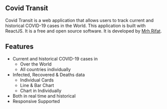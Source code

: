## Covid Transit
Covid Transit is a web application that allows users to track current and historical COVID-19 cases in the World. This application is built with ReactJS. It is a free and open source software. It is developed by [Mrh Rifat](https://github.com/mrhrifat).

## Features
- Current and historical COVID-19 cases in
    - Over the World
    - All countries individually
- Infected, Recovered & Deaths data
    - Individual Cards
    - Line & Bar Chart
    - Chart in Individually
- Both in real time and historical
- Responsive Supported
